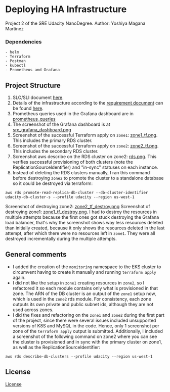 # Deploying HA Infrastructure

Project 2 of the SRE Udacity NanoDegree. 
Author: Yoshiya Magana Martinez

### Dependencies

```
- helm
- Terraform
- Postman
- kubectl
- Prometheus and Grafana
```

## Project Structure

1. SLO/SLI document [here](slo_sli.md).
2. Details of the infrastructure according to the [requirement document](requirements.md) can be found [here](dr.md).
3. Prometheus queries used in the Grafana dashboard are in [prometheus_queries](prometheus_queries.md)
4. The screenshot of the Grafana dashboard is at [sre_grafana_dashboard.png](screenshots/sre_grafana_dashboard.png)
5. Screenshot of the successful Terraform apply on `zone1`: [zone1_tf.png](screenshots/zone1_tf.png). This includes the 
primary RDS cluster.
6. Screenshot of the successful Terraform apply on `zone2`: [zone2_tf.png](screenshots/zone2_tf.png). This includes the 
secondary RDS cluster.
7. Screenshot aws describe on the RDS cluster on zone2: [rds.png](screenshots/rds.png). This verifies successful 
provisioning of both clusters (note the ReplicationSourceIdentifier) and "in-sync" statuses on each instance.
8. Instead of deleting the RDS clusters manually, I ran this command before destroying `zone2` to promote the cluster 
to a standalone database so it could be destroyed via terraform:
```
aws rds promote-read-replica-db-cluster --db-cluster-identifier udacity-db-cluster-s --profile udacity --region us-west-1
```
Screenshot of destroying zone2: [zone2_tf_destroy.png](screenshots/zone2_tf_destroy.png)
Screenshot of destroying zone1: [zone1_tf_destroy.png](screenshots/zone1_tf_destroy.png). I had to destroy the resources
in multiple attempts because the first ones got stuck destroying the Grafana load balancer, that's why the screenshot 
shows way less resources deleted than initially created, because it only shows the resources deleted in the last 
attempt, after which there were no resources left in `zone1`. They were all destroyed incrementally during the multiple
attempts.

## General comments

- I added the creation of the `monitoring` namespace to the EKS cluster to circumvent having to create it manually and 
running `terraform apply` again.
- I did not like the setup in `zone1` creating resources in `zone2`, so I refactored it so each module contains only what 
is provisioned in that zone. The ARN of the DB cluster is an output of the `zone1` setup now, which is used in the 
`zone2` rds module. For consistency, each zone outputs its own private and public subnet ids, although they are not 
used across zones.
- I did the fixes and refactoring on the `zone1` and `zone2` during the first part of the project, since there were 
several issues included unsupported versions of K8S and MySQL in the code. Hence, only 1 screenshot per zone of the 
`terraform apply` output is submitted. Additionally, I included a screenshot of the following command on zone2 where 
you can see the cluster is provisioned and in sync with the primary cluster on zone1, as well as the 
ReplicationSourceIdentifier:
```
aws rds describe-db-clusters --profile udacity --region us-west-1
```

## License
[License](LICENSE.md)
